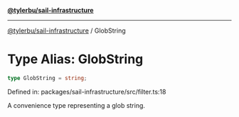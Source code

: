 [**@tylerbu/sail-infrastructure**](../README.md)

***

[@tylerbu/sail-infrastructure](../README.md) / GlobString

# Type Alias: GlobString

```ts
type GlobString = string;
```

Defined in: packages/sail-infrastructure/src/filter.ts:18

A convenience type representing a glob string.
